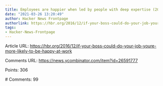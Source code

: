 ```yaml
---
title: Employees are happier when led by people with deep expertise (2016)
date: "2021-03-26 13:20:49"
author: Hacker News Frontpage
authorlink: https://hbr.org/2016/12/if-your-boss-could-do-your-job-youre-more-likely-to-be-happy-at-work
tags:
- Hacker-News-Frontpage
---
```


<p>Article URL: <a href="https://hbr.org/2016/12/if-your-boss-could-do-your-job-youre-more-likely-to-be-happy-at-work">https://hbr.org/2016/12/if-your-boss-could-do-your-job-youre-more-likely-to-be-happy-at-work</a></p>
<p>Comments URL: <a href="https://news.ycombinator.com/item?id=26591777">https://news.ycombinator.com/item?id=26591777</a></p>
<p>Points: 306</p>
<p># Comments: 99</p>

